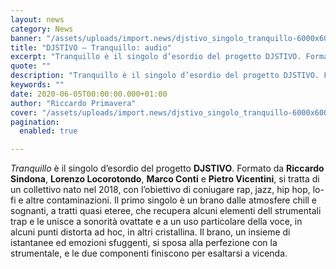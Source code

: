 ```yaml
---
layout: news
category: News
banner: "/assets/uploads/import.news/djstivo_singolo_tranquillo-6000x6000-1.jpg"
title: "DJSTIVO – Tranquillo: audio"
excerpt: "Tranquillo è il singolo d’esordio del progetto DJSTIVO. Formato da Riccardo Sindona, Lorenzo Locorotondo, Marco Conti e Pietro Vicentini, si tratta di un collettivo nato nel 2018, con l’obiettivo di coniugare rap, jazz, hip hop, lo-fi e altre contaminazioni. Il primo singolo è un brano dalle atmosfere chill e sognanti, a tratti quasi eteree, che [&hellip"
quote: ""
description: "Tranquillo è il singolo d’esordio del progetto DJSTIVO. Formato da Riccardo Sindona, Lorenzo Locorotondo, Marco Conti e Pietro Vicentini, si tratta di un collettivo nato nel 2018, con l’obiettivo di coniugare rap, jazz, hip hop, lo-fi e altre contaminazioni. Il primo singolo è un brano dalle atmosfere chill e sognanti, a tratti quasi eteree, che [&hellip"
keywords: ""
date: 2020-06-05T00:00:00.000+01:00
author: "Riccardo Primavera"
cover: "/assets/uploads/import.news/djstivo_singolo_tranquillo-6000x6000-1.jpg"
pagination:
  enabled: true

---
```


_Tranquillo_ è il singolo d’esordio del progetto **DJSTIVO**. Formato da **Riccardo Sindona**, **Lorenzo Locorotondo**, **Marco Conti** e **Pietro Vicentini**, si tratta di un collettivo nato nel 2018, con l’obiettivo di coniugare rap, jazz, hip hop, lo-fi e altre contaminazioni. Il primo singolo è un brano dalle atmosfere chill e sognanti, a tratti quasi eteree, che recupera alcuni elementi dell strumentali trap e le unisce a sonorità ovattate e a un uso particolare della voce, in alcuni punti distorta ad hoc, in altri cristallina. Il brano, un insieme di istantanee ed emozioni sfuggenti, si sposa alla perfezione con la strumentale, e le due componenti finiscono per esaltarsi a vicenda.